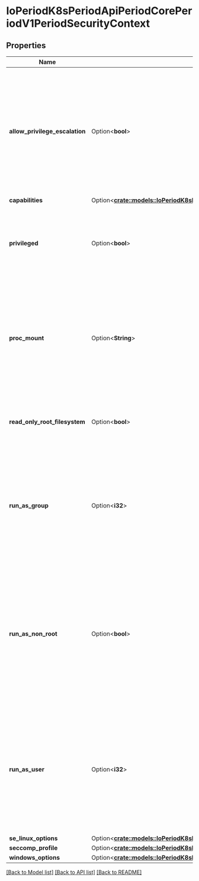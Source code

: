 # IoPeriodK8sPeriodApiPeriodCorePeriodV1PeriodSecurityContext

## Properties

Name | Type | Description | Notes
------------ | ------------- | ------------- | -------------
**allow_privilege_escalation** | Option<**bool**> | AllowPrivilegeEscalation controls whether a process can gain more privileges than its parent process. This bool directly controls if the no_new_privs flag will be set on the container process. AllowPrivilegeEscalation is true always when the container is: 1) run as Privileged 2) has CAP_SYS_ADMIN Note that this field cannot be set when spec.os.name is windows. | [optional]
**capabilities** | Option<[**crate::models::IoPeriodK8sPeriodApiPeriodCorePeriodV1PeriodCapabilities**](io.k8s.api.core.v1.Capabilities.md)> |  | [optional]
**privileged** | Option<**bool**> | Run container in privileged mode. Processes in privileged containers are essentially equivalent to root on the host. Defaults to false. Note that this field cannot be set when spec.os.name is windows. | [optional]
**proc_mount** | Option<**String**> | procMount denotes the type of proc mount to use for the containers. The default is DefaultProcMount which uses the container runtime defaults for readonly paths and masked paths. This requires the ProcMountType feature flag to be enabled. Note that this field cannot be set when spec.os.name is windows. | [optional]
**read_only_root_filesystem** | Option<**bool**> | Whether this container has a read-only root filesystem. Default is false. Note that this field cannot be set when spec.os.name is windows. | [optional]
**run_as_group** | Option<**i32**> | The GID to run the entrypoint of the container process. Uses runtime default if unset. May also be set in PodSecurityContext.  If set in both SecurityContext and PodSecurityContext, the value specified in SecurityContext takes precedence. Note that this field cannot be set when spec.os.name is windows. | [optional]
**run_as_non_root** | Option<**bool**> | Indicates that the container must run as a non-root user. If true, the Kubelet will validate the image at runtime to ensure that it does not run as UID 0 (root) and fail to start the container if it does. If unset or false, no such validation will be performed. May also be set in PodSecurityContext.  If set in both SecurityContext and PodSecurityContext, the value specified in SecurityContext takes precedence. | [optional]
**run_as_user** | Option<**i32**> | The UID to run the entrypoint of the container process. Defaults to user specified in image metadata if unspecified. May also be set in PodSecurityContext.  If set in both SecurityContext and PodSecurityContext, the value specified in SecurityContext takes precedence. Note that this field cannot be set when spec.os.name is windows. | [optional]
**se_linux_options** | Option<[**crate::models::IoPeriodK8sPeriodApiPeriodCorePeriodV1PeriodSeLinuxOptions**](io.k8s.api.core.v1.SELinuxOptions.md)> |  | [optional]
**seccomp_profile** | Option<[**crate::models::IoPeriodK8sPeriodApiPeriodCorePeriodV1PeriodSeccompProfile**](io.k8s.api.core.v1.SeccompProfile.md)> |  | [optional]
**windows_options** | Option<[**crate::models::IoPeriodK8sPeriodApiPeriodCorePeriodV1PeriodWindowsSecurityContextOptions**](io.k8s.api.core.v1.WindowsSecurityContextOptions.md)> |  | [optional]

[[Back to Model list]](../README.md#documentation-for-models) [[Back to API list]](../README.md#documentation-for-api-endpoints) [[Back to README]](../README.md)


